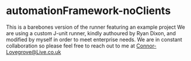 # automationFramework-noClients
This is a barebones version of the runner featuring an example project
We are using a custom J-unit runner, kindly authoured by Ryan Dixon, and modified by myself in order to meet enterprise needs.
We are in constant collaboration so please feel free to reach out to me at Connor-Lovegrove@Live.co.uk

